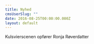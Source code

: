 ```yaml
---
title: Nyhed
cmsUserSlug: ""
date: 2016-08-25T00:00:00.000Z
layout: default
---
```


Kulsvierscenen opfører Ronja Røverdatter 
